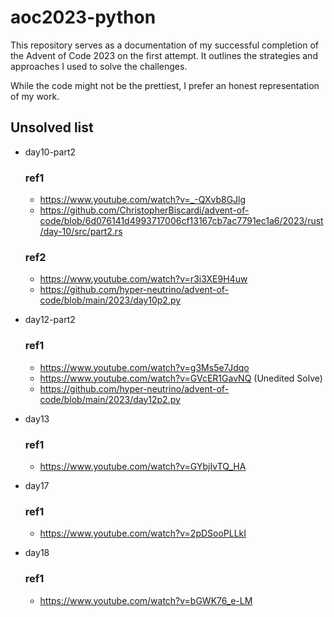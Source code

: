 # aoc2023-python
This repository serves as a documentation of my successful completion of the Advent of Code 2023 on the first attempt. It outlines the strategies and approaches I used to solve the challenges.

While the code might not be the prettiest, I prefer an honest representation of my work.

## Unsolved list
* day10-part2
  ### ref1
  * https://www.youtube.com/watch?v=_-QXvb8GJlg
  * https://github.com/ChristopherBiscardi/advent-of-code/blob/6d076141d4993717006cf13167cb7ac7791ec1a6/2023/rust/day-10/src/part2.rs

  ### ref2
  * https://www.youtube.com/watch?v=r3i3XE9H4uw
  * https://github.com/hyper-neutrino/advent-of-code/blob/main/2023/day10p2.py

* day12-part2
  ### ref1
  * https://www.youtube.com/watch?v=g3Ms5e7Jdqo
  * https://www.youtube.com/watch?v=GVcER1GavNQ (Unedited Solve)
  * https://github.com/hyper-neutrino/advent-of-code/blob/main/2023/day12p2.py

* day13
  ### ref1
  * https://www.youtube.com/watch?v=GYbjIvTQ_HA
    
* day17
  ### ref1
  * https://www.youtube.com/watch?v=2pDSooPLLkI
 
* day18
  ### ref1
  * https://www.youtube.com/watch?v=bGWK76_e-LM
